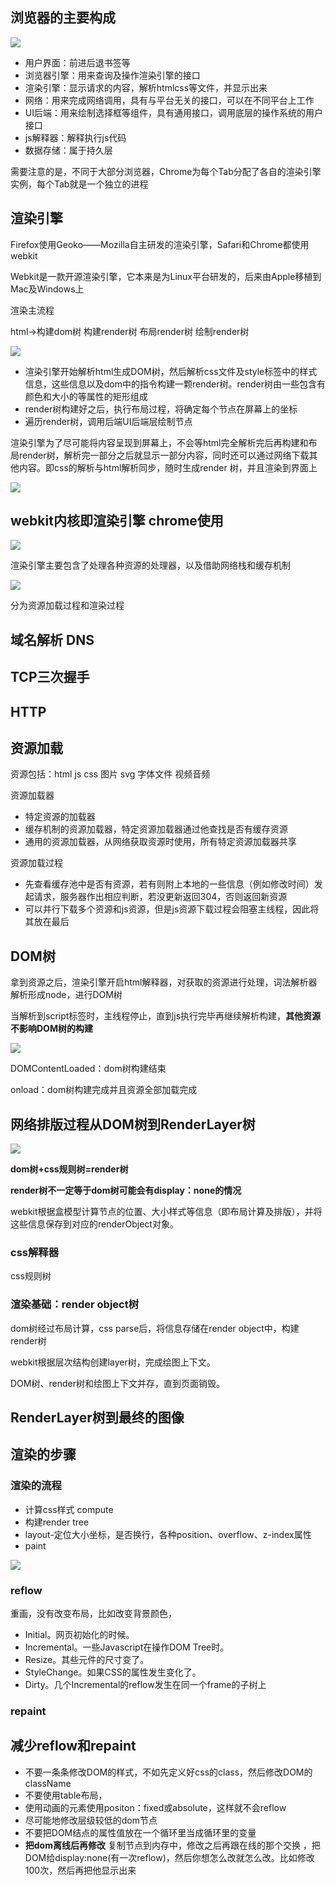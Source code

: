 ## 浏览器的主要构成

![](http://pic002.cnblogs.com/images/2011/265173/2011110316262567.png)

- 用户界面：前进后退书签等
- 浏览器引擎：用来查询及操作渲染引擎的接口
- 渲染引擎：显示请求的内容，解析htmlcss等文件，并显示出来
- 网络：用来完成网络调用，具有与平台无关的接口，可以在不同平台上工作
- UI后端：用来绘制选择框等组件，具有通用接口，调用底层的操作系统的用户接口
- js解释器：解释执行js代码
- 数据存储：属于持久层



需要注意的是，不同于大部分浏览器，Chrome为每个Tab分配了各自的渲染引擎实例，每个Tab就是一个独立的进程



## 渲染引擎

Firefox使用Geoko——Mozilla自主研发的渲染引擎，Safari和Chrome都使用webkit

Webkit是一款开源渲染引擎，它本来是为Linux平台研发的，后来由Apple移植到Mac及Windows上

渲染主流程 

html->构建dom树 构建render树 布局render树 绘制render树

![](http://pic002.cnblogs.com/images/2011/265173/2011110316263715.png)

- 渲染引擎开始解析html生成DOM树，然后解析css文件及style标签中的样式信息，这些信息以及dom中的指令构建一颗render树。render树由一些包含有颜色和大小的等属性的矩形组成
- render树构建好之后，执行布局过程，将确定每个节点在屏幕上的坐标
- 遍历render树，调用后端UI后端层绘制节点

渲染引擎为了尽可能将内容呈现到屏幕上，不会等html完全解析完后再构建和布局render树，解析完一部分之后就显示一部分内容，同时还可以通过网络下载其他内容。即css的解析与html解析同步，随时生成render 树，并且渲染到界面上

![](http://pic002.cnblogs.com/images/2011/265173/2011110316264892.png)



## webkit内核即渲染引擎 chrome使用

![](http://jdc.jd.com/wp-content/uploads/2016/12/1-5.png)

渲染引擎主要包含了处理各种资源的处理器，以及借助网络栈和缓存机制

![](http://jdc.jd.com/wp-content/uploads/2016/12/3-1.png)

分为资源加载过程和渲染过程

## 域名解析 DNS

## TCP三次握手

## HTTP

## 资源加载

资源包括：html js css 图片 svg 字体文件 视频音频

资源加载器

* 特定资源的加载器
* 缓存机制的资源加载器，特定资源加载器通过他查找是否有缓存资源
* 通用的资源加载器，从网络获取资源时使用，所有特定资源加载器共享

资源加载过程

* 先查看缓存池中是否有资源，若有则附上本地的一些信息（例如修改时间）发起请求，服务器作出相应判断，若没更新返回304，否则返回新资源
* 可以并行下载多个资源和js资源，但是js资源下载过程会阻塞主线程，因此将其放在最后

## DOM树

拿到资源之后，渲染引擎开启html解释器，对获取的资源进行处理，词法解析器解析形成node，进行DOM树

当解析到script标签时，主线程停止，直到js执行完毕再继续解析构建，**其他资源不影响DOM树的构建**

![](http://jdc.jd.com/wp-content/uploads/2016/12/8-11.png)

DOMContentLoaded：dom树构建结束

onload：dom树构建完成并且资源全部加载完成

## 网络排版过程从DOM树到RenderLayer树

![](http://jdc.jd.com/wp-content/uploads/2016/12/89-1.png)

**dom树+css规则树=render树**

**render树不一定等于dom树可能会有display：none的情况**

webkit根据盒模型计算节点的位置、大小样式等信息（即布局计算及排版），并将这些信息保存到对应的renderObject对象。

### css解释器

css规则树



### 渲染基础：render object树

dom树经过布局计算，css parse后，将信息存储在render object中，构建render树

webkit根据层次结构创建layer树，完成绘图上下文。

DOM树、render树和绘图上下文并存，直到页面销毁。



## RenderLayer树到最终的图像

## 渲染的步骤

### 渲染的流程

* 计算css样式 compute
* 构建render tree
* layout-定位大小坐标，是否换行，各种position、overflow、z-index属性
* paint

![](http://coolshell.cn//wp-content/uploads/2013/05/Render-Process-Skipping.jpg)

### reflow

重画，没有改变布局，比如改变背景颜色，

- Initial。网页初始化的时候。
- Incremental。一些Javascript在操作DOM Tree时。
- Resize。其些元件的尺寸变了。
- StyleChange。如果CSS的属性发生变化了。
- Dirty。几个Incremental的reflow发生在同一个frame的子树上

### repaint

## 减少reflow和repaint

* 不要一条条修改DOM的样式，不如先定义好css的class，然后修改DOM的className
* 不要使用table布局，
* 使用动画的元素使用positon：fixed或absolute，这样就不会reflow
* 尽可能地修改层级较低的dom节点
* 不要把DOM结点的属性值放在一个循环里当成循环里的变量
* **把dom离线后再修改** 复制节点到内存中，修改之后再跟在线的那个交换 ，把DOM给display:none(有一次reflow)，然后你想怎么改就怎么改。比如修改100次，然后再把他显示出来

